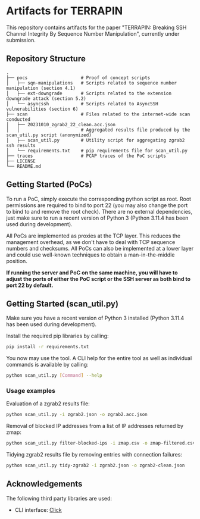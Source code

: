 # Artifacts for TERRAPIN

This repository contains artifacts for the paper "TERRAPIN: Breaking SSH Channel Integrity By Sequence Number Manipulation", currently under submission.

## Repository Structure

    .
    ├── pocs                    # Proof of concept scripts
    │   ├── sqn-manipulations   # Scripts related to sequence number manipulation (section 4.1)
    │   ├── ext-downgrade       # Scripts related to the extension downgrade attack (section 5.2)
    │   └── asyncssh            # Scripts related to AsyncSSH vulnerabilities (section 6)
    ├── scan                    # Files related to the internet-wide scan conducted
    │   ├── 20231010_zgrab2_22_clean.acc.json 
    │   │                       # Aggregated results file produced by the scan_util.py script (anonymized)
    │   ├── scan_util.py        # Utility script for aggregating zgrab2 ssh results
    │   └── requirements.txt    # pip requirements file for scan_util.py
    ├── traces                  # PCAP traces of the PoC scripts
    ├── LICENSE
    └── README.md

## Getting Started (PoCs)

To run a PoC, simply execute the corresponding python script as root. Root permissions are required to bind to port 22 (you may also change the port to bind to and remove the root check). There are no external dependencies, just make sure to run a recent version of Python 3 (Python 3.11.4 has been used during development).

All PoCs are implemented as proxies at the TCP layer. This reduces the management overhead, as we don't have to deal with TCP sequence numbers and checksums. All PoCs can also be implemented at a lower layer and could use well-known techniques to obtain a man-in-the-middle position.

**If running the server and PoC on the same machine, you will have to adjust the ports of either the PoC script or the SSH server as both bind to port 22 by default.**

## Getting Started (scan_util.py)

Make sure you have a recent version of Python 3 installed (Python 3.11.4 has been used during development).

Install the required pip libraries by calling:

```bash
pip install -r requirements.txt
```

You now may use the tool. A CLI help for the entire tool as well as individual commands is available by calling:

```bash
python scan_util.py [Command] --help
```

### Usage examples

Evaluation of a zgrab2 results file:

```bash
python scan_util.py -i zgrab2.json -o zgrab2.acc.json
```

Removal of blocked IP addresses from a list of IP addresses returned by zmap:

```bash
python scan_util.py filter-blocked-ips -i zmap.csv -o zmap-filtered.csv -b blocklist.txt
```

Tidying zgrab2 results file by removing entries with connection failures:

```bash
python scan_util.py tidy-zgrab2 -i zgrab2.json -o zgrab2-clean.json
```

## Acknowledgements

The following third party libraries are used:

- CLI interface: [Click](https://github.com/pallets/click/)
